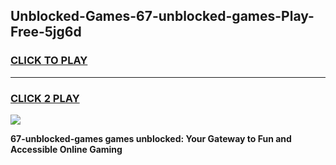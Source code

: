 
## Unblocked-Games-67-unblocked-games-Play-Free-5jg6d
<h3>
<a href="https://premium76.site?title=67-unblocked-games&ref=10A">CLICK TO PLAY</a></h3>
<hr>

<h3>
<a href="https://premium76.site?title=67-unblocked-games&ref=10A">CLICK 2 PLAY</a>
  
</h3>

<a href="https://premium76.site?title=67-unblocked-games&ref=10A"><img src="https://clearcache.store/games.png"></a>


**67-unblocked-games games unblocked: Your Gateway to Fun and Accessible Online Gaming**
